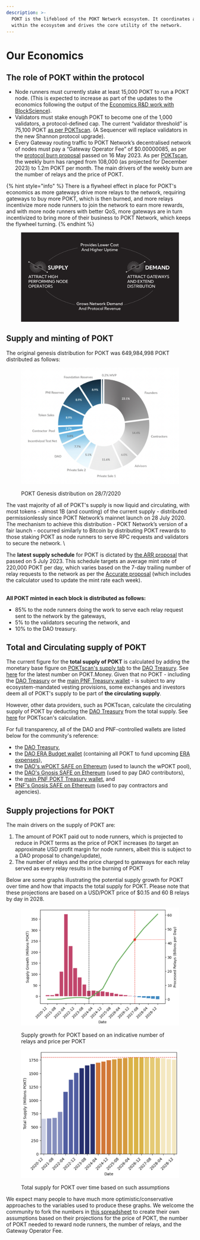 ```yaml
---
description: >-
  POKT is the lifeblood of the POKT Network ecosystem. It coordinates all actors
  within the ecosystem and drives the core utility of the network.
---
```


# Our Economics

## The role of POKT within the protocol

* Node runners must currently stake at least 15,000 POKT to run a POKT node. (This is expected to increase as part of the updates to the economics following the output of the [Economics R\&D work with BlockScience](https://forum.pokt.network/t/v1-economics-and-governance-r-d-keystone/4712)).
* Validators must stake enough POKT to become one of the 1,000 validators, a protocol-defined cap. The current “validator threshold” is 75,100 POKT [as per POKTscan](https://poktscan.com/). (A Sequencer will replace validators in the new Shannon protocol upgrade).
* Every Gateway routing traffic to POKT Network’s decentralised network of nodes must pay a “Gateway Operator Fee” of $0.00000085, as per the [protocol burn proposal](https://forum.pokt.network/t/pip-29-burn-gateway-burn/4401) passed on 16 May 2023. As per [POKTscan](https://poktscan.com/explore?tab=supply), the weekly burn has ranged from 108,000 (as projected for December 2023) to 1.2m POKT per month. The main drivers of the weekly burn are the number of relays and the price of POKT.

{% hint style="info" %}
There is a flywheel effect in place for POKT's economics as more gateways drive more relays to the network, requiring gateways to buy more POKT, which is then burned, and more relays incentivize more node runners to join the network to earn more rewards, and with more node runners with better QoS, more gateways are in turn incentivized to bring more of their business to POKT Network, which keeps the flywheel turning.
{% endhint %}

<figure><img src="../.gitbook/assets/The Growth Flywheel.png" alt=""><figcaption></figcaption></figure>

## Supply and minting of POKT

The original genesis distribution for POKT was 649,984,998 POKT distributed as follows:

<figure><img src="../.gitbook/assets/Screenshot 2024-01-03 at 16.36.10.png" alt=""><figcaption><p>POKT Genesis distribution on 28/7/2020</p></figcaption></figure>

The vast majority of all of POKT's supply is now liquid and circulating, with most tokens - almost 1B (and counting) of the current supply - distributed permissionlessly since POKT Network’s mainnet launch on 28 July 2020. The mechanism to achieve this distribution - POKT Network’s version of a fair launch - occurred similarly to Bitcoin by distributing POKT rewards to those staking POKT as node runners to serve RPC requests and validators to secure the network. \\

The **latest supply schedule** for POKT is dictated by [the ARR proposal](https://forum.pokt.network/t/pup-32-accelerating-the-road-to-revenue-arr/4494) that passed on 5 July 2023. This schedule targets an average mint rate of 220,000 POKT per day, which varies based on the 7-day trailing number of relay requests to the network as per the [Accurate proposal](https://forum.pokt.network/t/pup-29-a-cadence-change-to-updates-of-rttm-adjustment-for-target-emissions-accurate/3777) (which includes the calculator used to update the mint rate each week).

\
**All POKT minted in each block is distributed as follows:**

* 85% to the node runners doing the work to serve each relay request sent to the network by the gateways,
* 5% to the validators securing the network, and
* 10% to the DAO treasury.

## Total and Circulating supply of POKT

The current figure for the **total supply of POKT** is calculated by adding the monetary base figure on [POKTscan's supply tab](https://poktscan.com/explore?tab=supply) to the [DAO Treasury](https://poktscan.com/explore?tab=governance). See [here](https://pokt.money/) for the latest number on POKT.Money. Given that no POKT - including the [DAO Treasury](https://poktscan.com/explore?tab=governance) or the [main PNF Treasury wallet](https://poktscan.com/node/186afc505903e7c7aa97d5f7f1c555111e2ae2ce) - is subject to any ecosystem-mandated vesting provisions, some exchanges and investors deem all of POKT's supply to be part of **the circulating supply**. &#x20;

However, other data providers, such as POKTscan, calculate the circulating supply of POKT  by deducting the [DAO Treasury](https://poktscan.com/explore?tab=governance) from the total supply. See [here](https://poktscan.com/explore?tab=supply) for POKTscan's calculation.

For full transparency, all of the DAO and PNF-controlled wallets are listed below for the community's reference:

* the [DAO Treasury](https://poktscan.com/explore?tab=governance),&#x20;
* the [DAO ERA Budget wallet](https://poktscan.com/account/4e67bdb7d099c8a754b22c852a9fe140b7d47849) (containing all POKT to fund upcoming [ERA expenses](https://forum.pokt.network/t/pep-60-enabling-responsible-allocation-of-budget-era-budget/4443)), &#x20;
* the [DAO's wPOKT SAFE on Ethereum](eth:0x2f16615234827eE4dF14d02d40C24E6a258dD360) (used to launch the wPOKT pool),
* the [DAO's Gnosis SAFE on Ethereum](https://app.safe.global/transactions/history?safe=eth:0x7bAAf6cAEE858929a68a98a70a428b8BEB4d4093) (used to pay DAO contributors),
* the [main PNF POKT Treasury wallet](https://poktscan.com/node/186afc505903e7c7aa97d5f7f1c555111e2ae2ce), and
* [PNF's Gnosis SAFE on Ethereum](https://app.safe.global/transactions/history?safe=eth:0x963810F5D0FB29286156C833FcF30ab760D5Bad8) (used to pay contractors and agencies).

## Supply projections for POKT

The main drivers on the supply of POKT are:

1. The amount of POKT paid out to node runners, which is projected to reduce in POKT terms as the price of POKT increases (to target an approximate USD profit margin for node runners, albeit this is subject to a DAO proposal to change/update),
2. The number of relays and the price charged to gateways for each relay served as every relay results in the burning of POKT

Below are some graphs illustrating the potential supply growth for POKT over time and how that impacts the total supply for POKT. Please note that these projections are based on a USD/POKT price of $0.15 and 60 B relays by day in 2028.

<div>

<figure><img src="../.gitbook/assets/image (1) (1).png" alt=""><figcaption><p>Supply growth for POKT based on an indicative number of relays and price per POKT</p></figcaption></figure>

 

<figure><img src="../.gitbook/assets/image (2) (1).png" alt=""><figcaption><p>Total supply for POKT over time based on such assumptions</p></figcaption></figure>

</div>

We expect many people to have much more optimistic/conservative approaches to the variables used to produce these graphs. We welcome the community to fork the numbers in [this spreadsheet](https://docs.google.com/spreadsheets/d/1y4ZpBBR\_ytbp5EGqYc6Hsg5vw6CSeXn\_KEuKOMRHIbM/edit?usp=sharing) to create their own assumptions based on their projections for the price of POKT, the number of POKT needed to reward node runners, the number of relays, and the Gateway Operator Fee.
